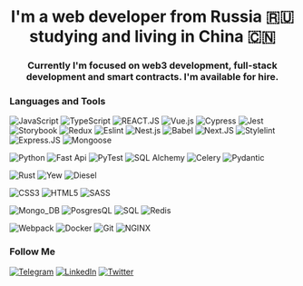 
<div>
    <h1 align="center">
    I'm a web developer from Russia 🇷🇺 studying and living in China 🇨🇳
    </h1>
</div>

<div>
    <h3 align="center">
        Currently I'm focused on web3 development, full-stack development and smart contracts. I'm available for hire.
    <h3>
</div>


### Languages and Tools

![JavaScript](https://img.shields.io/badge/-JavaScript-000?style=for-the-badge&logo=JavaScript&logoColor=e9d54d) ![TypeScript](https://img.shields.io/badge/-TypeScript-000?style=for-the-badge&logo=TypeScript&logoColor=007acc) ![REACT.JS](https://img.shields.io/badge/-React.js-000?style=for-the-badge&logo=react&) ![Vue.js](https://img.shields.io/badge/-VUE.JS-000?style=for-the-badge&logo=Vue.js&)  ![Cypress](https://img.shields.io/badge/-Cypress-000?style=for-the-badge&logo=Cypress&logoColor=31e89b) ![Jest](https://img.shields.io/badge/-Jest-000?style=for-the-badge&logo=Jest&logoColor=c53d15) ![Storybook](https://img.shields.io/badge/-Storybook-000?style=for-the-badge&logo=Storybook&logoColor=ff4785) ![Redux](https://img.shields.io/badge/-Redux-000?style=for-the-badge&logo=Redux&logoColor=7f42c3) ![Eslint](https://img.shields.io/badge/-Eslint-000?style=for-the-badge&logo=Eslint&logoColor=4b32c3) ![Nest.js](https://img.shields.io/badge/-Nest.js-000?style=for-the-badge&logo=NestJS&logoColor=c8334d) ![Babel](https://img.shields.io/badge/-Babel-000?style=for-the-badge&logo=Babel&logoColor=f9dc3d) ![Next.JS](https://img.shields.io/badge/-Next.js-000?style=for-the-badge&logo=Next.js&logoColor=fff) ![Stylelint](https://img.shields.io/badge/-Stylelint-000?style=for-the-badge&logo=Stylelint&logoColor=fff) ![Express.JS](https://img.shields.io/badge/-Express.JS-000?style=for-the-badge&logo=Express&logoColor=828282)  ![Mongoose](https://img.shields.io/badge/-Mognoose-000?style=for-the-badge&logo=Mongoose&logoColor=8a0000) 

![Python](https://img.shields.io/badge/-Python-000?style=for-the-badge&logo=Python) ![Fast Api](https://img.shields.io/badge/-Fast_Api-000?style=for-the-badge&logo=FastApi&logoColor=009688) ![PyTest](https://img.shields.io/badge/-PyTest-000?style=for-the-badge&logo=PyTest&logoColor=029de0)  ![SQL Alchemy](https://img.shields.io/badge/-SQLAlchemy-000?style=for-the-badge&logo=Alchemy&logoColor=c41c36)  ![Celery](https://img.shields.io/badge/-Celery-000?style=for-the-badge&logo=Celery&logoColor=b6df64)  ![Pydantic](https://img.shields.io/badge/-Pydantic-000?style=for-the-badge&logo=Pydantic&logoColor=e92063) 

![Rust](https://img.shields.io/badge/-Rust-000?style=for-the-badge&logo=Rust&logoColor=CE412B) ![Yew](https://img.shields.io/badge/-Yew-000?style=for-the-badge&logo=Yew&logoColor=c8334d) ![Diesel](https://img.shields.io/badge/-Diesel-000?style=for-the-badge&logo=Diesel&logoColor=c8334d) 

![CSS3](https://img.shields.io/badge/-CSS_3-000?style=for-the-badge&logo=CSS3&logoColor=3271b3) ![HTML5](https://img.shields.io/badge/-HTML_5-000?style=for-the-badge&logo=HTML5&) ![SASS](https://img.shields.io/badge/-SASS/SCSS-000?style=for-the-badge&logo=SASS&) 

![Mongo_DB](https://img.shields.io/badge/-Mongo_DB-000?style=for-the-badge&logo=Mongodb) ![PosgresQL](https://img.shields.io/badge/-PostgresQL-000?style=for-the-badge&logo=Postgresql) ![SQL](https://img.shields.io/badge/-SQL-000?style=for-the-badge&logo=mySQL) ![Redis](https://img.shields.io/badge/-Redis-000?style=for-the-badge&logo=Redis&logoColor=c8334d) 

![Webpack](https://img.shields.io/badge/-Webpack-000?style=for-the-badge&logo=webpack) ![Docker](https://img.shields.io/badge/-Docker-000?style=for-the-badge&logo=Docker) ![Git](https://img.shields.io/badge/-git-000?style=for-the-badge&logo=git) ![NGINX](https://img.shields.io/badge/-NGinx-000?style=for-the-badge&logo=Nginx)

### Follow Me
[![Telegram](https://img.shields.io/badge/-Telegram-000?style=flat-square&logo=Telegram&)](https://t.me/horza_21) [![LinkedIn](https://img.shields.io/badge/-LinkedIn-000?style=flat-square&logo=LinkedIn&logoColor=007BB6)](https://www.linkedin.com/in/ilia-shuianov-0a492b1a4/) [![Twitter](https://img.shields.io/badge/-Twitter-000?style=flat-square&logo=Twitter&logoColor=1C9DEB)](https://twitter.com/21Horza)
